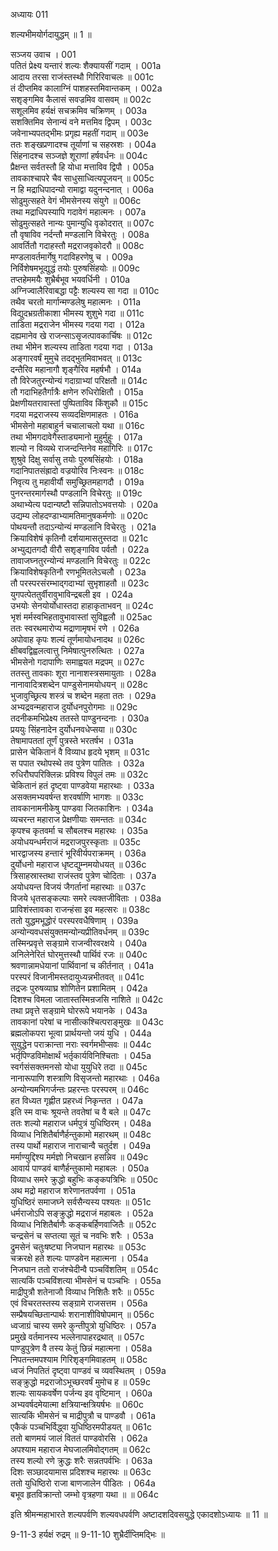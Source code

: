 अध्यायः 011

शल्यभीमयोर्गदायुद्धम् ॥ 1 ॥

सञ्जय उवाच ।	001  
पतितं प्रेक्ष्य यन्तारं शल्यः शैक्यायसीं गदाम् ।	001a  
आदाय तरसा राजंस्तस्थौ गिरिरिवाचलः ॥	001c  
तं दीप्तमिव कालाग्निं पाशहस्तमिवान्तकम् ।	002a  
सशृङ्गमिव कैलासं सवज्रमिव वासवम् ॥	002c  
सशूलमिव हर्यक्षं सचक्रमिव चक्रिणम् ।	003a  
सशक्तिमिव सेनान्यं वने मत्तमिव द्विपम् ।	003c  
जवेनाभ्यपतद्भीमः प्रगृह्य महतीं गदाम् ॥	003e  
ततः शङ्खप्रणादश्च तूर्याणां च सहस्रशः ।	004a  
सिंहनादश्च सञ्जज्ञे शूराणां हर्षवर्धनः ॥	004c  
प्रैक्षन्त सर्वतस्तौ हि योधा मत्ताविव द्विपौ ।	005a  
तावकाश्चापरे चैव साधुसाध्वित्यपूजयन् ॥	005c  
न हि मद्राधिपादन्यो रामाद्वा यदुनन्दनात् ।	006a  
सोढुमुत्सहते वेगं भीमसेनस्य संयुगे ॥	006c  
तथा मद्राधिपस्यापि गदावेगं महात्मनः ।	007a  
सोढुमुत्सहते नान्यः पुमान्युधि वृकोदरात् ॥	007c  
तौ वृषाविव नर्दन्तौ मण्डलानि विचेरतुः ।	008a  
आवर्तितौ गदाहस्तौ मद्रराजवृकोदरौ ॥	008c  
मण्डलावर्तमार्गेषु गदाविहरणेषु च ।	009a  
निर्विशेषमभूद्युद्धं तयोः पुरुषसिंहयोः ॥	009c  
तप्तहेममयैः शुभ्रैर्बभूव भयवर्धिनी ।	010a  
अग्निज्वालैरिवाबद्धा पट्टैः शल्यस्य सा गदा ॥	010c  
तथैव चरतो मार्गान्मण्डलेषु महात्मनः ।	011a  
विद्युदभ्रग्रतीकाशा भीमस्य शुशुभे गदा ॥	011c  
ताडिता मद्रराजेन भीमस्य गदया गदा ।	012a  
दह्यमानेव खे राजन्साऽसृजत्पावकार्चिषः ॥	012c  
तथा भीमेन शल्यस्य ताडिता गदया गदा ।	013a  
अङ्गारवर्षं मुमुचे तदद्भुतमिवाभवत् ॥	013c  
दन्तैरिव महानागौ शृङ्गैरिव महर्षभौ ।	014a  
तौ विरेजतुरन्योन्यं गदाग्राभ्यां परिक्षतौ ॥	014c  
तौ गदाभिहतैर्गात्रैः क्षणेन रुधिरोक्षितौ ।	015a  
प्रेक्षणीयतरावास्तां पुष्पिताविव किंशुकौ ॥	015c  
गदया मद्रराजस्य सव्यदक्षिणमाहतः ।	016a  
भीमसेनो महाबाहुर्न चचालाचलो यथा ॥	016c  
तथा भीमगदावेगैस्ताड्यमानो मुहुर्मुहुः ।	017a  
शल्यो न विव्यथे राजन्दन्तिनेव महागिरिः ॥	017c  
शुश्रुवे दिक्षु सर्वासु तयोः पुरुषसिंहयोः ।	018a  
गदानिपातसंह्रादो वज्रयोरिव निःस्वनः ॥	018c  
निवृत्य तु महावीर्यौ समुच्छ्रितमहागदौ ।	019a  
पुनरन्तरमार्गस्थौ पण्डलानि विचेरतुः ॥	019c  
अथाभ्येत्य पदान्यष्टौ सन्निपातोऽभवत्तयोः ।	020a  
उद्यम्य लोहदण्डाभ्यामतिमानुषकर्मणोः ॥	020c  
पोथयन्तौ तदाऽन्योन्यं मण्डलानि विचेरतुः ।	021a  
क्रियाविशेषं कृतिनौ दर्शयामासतुस्तदा ॥	021c  
अभ्युद्यतगदौ वीरौ सशृङ्गाविव पर्वतौ ।	022a  
तावाजघ्नतुरन्योन्यं मण्डलानि विचेरतुः ॥	022c  
क्रियाविशेषकृतिनौ रणभूमितलेऽचलौ ।	023a  
तौ परस्परसंरम्भाद्गदाभ्यां सुभृशाहतौ ॥	023c  
युगपत्पेततुर्वीरावुभाविन्द्रबली इव ।	024a  
उभयोः सेनयोर्योधास्तदा हाहाकृताभवन् ॥	024c  
भृशं मर्मस्वभिहतावुभावास्तां सुविह्वलौ ॥	025ac  
ततः स्वरथमारोप्य मद्राणामृषभं रणे ।	026a  
अपोवाह कृपः शल्यं तूर्णमायोधनादथ ॥	026c  
क्षीबवद्विह्वलत्वात्तु निमेषात्पुनरुत्थितः ।	027a  
भीमसेनो गदापाणिः समाह्वयत मद्रपम् ॥	027c  
ततस्तु तावकाः शूरा नानाशस्त्रसमायुताः ।	028a  
नानावादित्रशब्देन पाण्डुसेनामयोधयन् ॥	028c  
भुजावुच्छ्रित्य शस्त्रं च शब्देन महता ततः ।	029a  
अभ्यद्रवन्महाराज दुर्योधनपुरोगमाः ॥	029c  
तदनीकमभिप्रेक्ष्य ततस्ते पाण्डुनन्दनाः ।	030a  
प्रययुः सिंहनादेन दुर्योधनवधेप्सया ॥	030c  
तेषामापततां तूर्णं पुत्रस्ते भरतर्षभ ।	031a  
प्रासेन चेकितानं वै विव्याध हृदये भृशम् ॥	031c  
स पपात रथोपस्थे तव पुत्रेण पातितः ।	032a  
रुधिरौघपरिक्लिन्नः प्रविश्य विपुलं तमः ॥	032c  
चेकितानं हतं दृष्ट्वा पाण्डवेया महारथाः ।	033a  
असक्तमभ्यवर्षन्त शरवर्षाणि भागशः ॥	033c  
तावकानामनीकेषु पाण्डवा जितकाशिनः ।	034a  
व्यचरन्त महाराज प्रेक्षणीयाः समन्ततः ॥	034c  
कृपश्च कृतवर्मा च सौबलश्च महारथः ।	035a  
अयोधयन्धर्मराजं मद्रराजपुरस्कृताः ॥	035c  
भारद्वाजस्य हन्तारं भूरिवीर्यपराक्रमम् ।	036a  
दुर्योधनो महाराज धृष्टद्युम्नमयोधयत् ॥	036c  
त्रिसाहस्रास्तथा राजंस्तव पुत्रेण चोदिताः ।	037a  
अयोधयन्त विजयं जैगर्तानां महारथाः ॥	037c  
विजये धृतसङ्कल्पाः समरे त्यक्तजीविताः ।	038a  
प्राविशंस्तावका राजन्हंसा इव महत्सरः ॥	038c  
ततो युद्धमभूद्धोरं परस्परवधैषिणाम् ।	039a  
अन्योन्यवधसंयुक्तमन्योन्यप्रीतिवर्धनम् ॥	039c  
तस्मिन्प्रवृत्ते सङ्ग्रामे राजन्वीरवरक्षये ।	040a  
अनिलेनेरितं घोरमुत्तस्थौ पार्थिवं रजः ॥	040c  
श्रवणान्नामधेयानां पार्थिवानां च कीर्तनात् ।	041a  
परस्परं विजानीमस्तदायुध्यन्नभीतवत् ॥	041c  
तद्रजः पुरुषव्याघ्र शोणितेन प्रशामितम् ।	042a  
दिशश्च विमला जातास्तस्मिन्रजसि नाशिते ॥	042c  
तथा प्रवृत्ते सङ्ग्रामे घोररूपे भयानके ।	043a  
तावकानां परेषां च नासीत्कश्चित्पराङ्मुखः ॥	043c  
ब्रह्मलोकपरा भूत्वा प्रार्थयन्तो जयं युधि ।	044a  
सुयुद्धेन पराक्रान्ता नराः स्वर्गमभीप्सवः ॥	044c  
भर्तृपिण्डविमोक्षार्थं भर्तृकार्यविनिश्चिताः ।	045a  
स्वर्गसंसक्तमनसो योधा युयुधिरे तदा ॥	045c  
नानारूपाणि शस्त्राणि विसृजन्तो महारथाः ।	046a  
अन्योन्यमभिगर्जन्तः प्रहरन्तः परस्परम् ॥	046c  
हत विध्यत गृह्णीत प्रहरध्वं निकृन्तत ।	047a  
इति स्म वाचः श्रूयन्ते तवतेषां च वै बले ॥	047c  
ततः शल्यो महाराज धर्मपुत्रं युधिष्ठिरम् ।	048a  
विव्याध निशितैर्बाणैर्हन्तुकामो महारथम् ॥	048c  
तस्य पार्थो महाराज नाराचान्वै चतुर्दश ।	049a  
मर्माण्युद्दिश्य मर्मज्ञो निचखान हसन्निव ॥	049c  
आवार्य पाण्डवं बाणैर्हन्तुकामो महाबलः ।	050a  
विव्याध समरे क्रुद्धो बहुभिः कङ्कपत्रिभिः ॥	050c  
अथ मद्रो महाराज शरेणानतपर्वणा ।	051a  
युधिष्ठिरं समाजघ्ने सर्वसैन्यस्य पश्यतः ॥	051c  
धर्मराजोऽपि सङ्क्रुद्धो मद्रराजं महाबलः ।	052a  
विव्याध निशितैर्बाणैः कङ्कबर्हिणवाजितैः ॥	052c  
चन्द्रसेनं च सप्तत्या सूतं च नवभिः शरैः ।	053a  
द्रुमसेनं चतुःषष्ट्या निजघान महारथः ॥	053c  
चक्ररक्षे हते शल्यः पाण्डवेन महात्मना ।	054a  
निजघान ततो राजंश्चेदीन्वै पञ्चविंशतिम् ॥	054c  
सात्यकिं पञ्चविंशत्या भीमसेनं च पञ्चभिः ।	055a  
माद्रीपुत्रौ शतेनाजौ विव्याध निशितैः शरैः ॥	055c  
एवं विचरतस्तस्य सङ्ग्रामे राजसत्तम ।	056a  
सम्प्रैषयच्छितान्पार्थः शरानाशीविषोपमान् ॥	056c  
ध्वजाग्रं चास्य समरे कुन्तीपुत्रो युधिष्ठिरः ।	057a  
प्रमुखे वर्तमानस्य भल्लेनापाहरद्रथात् ॥	057c  
पाण्डुपुत्रेण वै तस्य केतुं छिन्नं महात्मना ।	058a  
निपतन्तमपश्याम गिरिशृङ्गमिवाहतम् ॥	058c  
ध्वजं निपतितं दृष्ट्वा पाण्डवं च व्यवस्थितम् ।	059a  
सङ्क्रुद्धो मद्रराजोऽभूच्छरवर्षं मुमोच ह ॥	059c  
शल्यः सायकवर्षेण पर्जन्य इव वृष्टिमान् ।	060a  
अभ्यवर्षदमेयात्मा क्षत्रियान्क्षत्रियर्षभः ॥	060c  
सात्यकिं भीमसेनं च माद्रीपुत्रौ च पाण्डवौ ।	061a  
एकैकं पञ्चभिर्विद्ध्वा युधिष्ठिरमपीडयत् ॥	061c  
ततो बाणमयं जालं विततं पाण्डवोरसि ।	062a  
अपश्याम महाराज मेघजालमिवोद्गतम् ॥	062c  
तस्य शल्यो रणे क्रुद्धः शरैः सन्नतपर्वभिः ।	063a  
दिशः सञ्छादयामास प्रदिशश्च महारथः ॥	063c  
ततो युधिष्ठिरो राजा बाणजालेन पीडितः ।	064a  
बभूव हृतविक्रान्तो जम्भो वृत्रहणा यथा ॥ ॥	064c  

इति श्रीमन्महाभारते शल्यपर्वणि शल्यवधपर्वणि अष्टादशदिवसयुद्धे एकादशोऽध्यायः ॥ 11 ॥

9-11-3 हर्यक्षं रुद्रम् ॥ 9-11-10 शुभ्रैर्दीप्तिमद्भिः ॥
